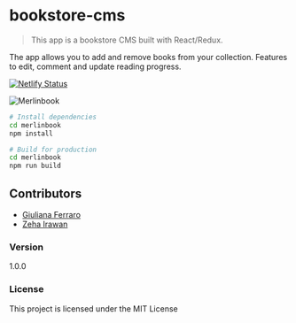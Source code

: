 # bookstore-cms

> This app is a bookstore CMS built with React/Redux.

The app allows you to add and remove books from your collection. Features to edit, comment and update reading progress.

[![Netlify Status](https://api.netlify.com/api/v1/badges/3932e3b3-0bf5-4d46-894b-4bed5f52e5b8/deploy-status)](https://app.netlify.com/sites/reverent-lewin-97360b/deploys)

![Merlinbook](https://i.imgur.com/TocUlkV.png)

```bash
# Install dependencies
cd merlinbook
npm install

# Build for production
cd merlinbook
npm run build
```

## Contributors

- [Giuliana Ferraro](https://github.com/gferrarocamus)
- [Zeha Irawan](https://github.com/JangkarBumi)

### Version

1.0.0

### License

This project is licensed under the MIT License
